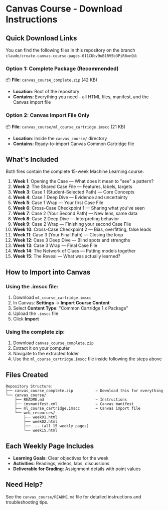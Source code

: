 # Canvas Course - Download Instructions

## Quick Download Links

You can find the following files in this repository on the branch `claude/create-canvas-course-pages-011CUbv9uB1RV5b3PiR8xnQU`:

### Option 1: Complete Package (Recommended)
📦 **File**: `canvas_course_complete.zip` (42 KB)
- **Location**: Root of the repository
- **Contains**: Everything you need - all HTML files, manifest, and the Canvas import file

### Option 2: Canvas Import File Only
📦 **File**: `canvas_course/ml_course_cartridge.imscc` (21 KB)
- **Location**: Inside the `canvas_course/` directory
- **Contains**: Ready-to-import Canvas Common Cartridge file

## What's Included

Both files contain the complete 15-week Machine Learning course:

1. **Week 1**: Opening the Case — What does it mean to "see" a pattern?
2. **Week 2**: The Shared Case File — Features, labels, targets
3. **Week 3**: Case 1 (Student-Selected Path) — Core Concepts
4. **Week 4**: Case 1 Deep Dive — Evidence and uncertainty
5. **Week 5**: Case 1 Wrap — Your first Case File
6. **Week 6**: Cross-Case Checkpoint 1 — Sharing what you've seen
7. **Week 7**: Case 2 (Your Second Path) — New lens, same data
8. **Week 8**: Case 2 Deep Dive — Interpreting behavior
9. **Week 9**: Case 2 Wrap — Finishing your second Case File
10. **Week 10**: Cross-Case Checkpoint 2 — Bias, overfitting, false leads
11. **Week 11**: Case 3 (Your Final Path) — Closing the loop
12. **Week 12**: Case 3 Deep Dive — Blind spots and strengths
13. **Week 13**: Case 3 Wrap — Final Case File
14. **Week 14**: The Network of Clues — Putting models together
15. **Week 15**: The Reveal — What was actually learned?

## How to Import into Canvas

### Using the .imscc file:
1. Download `ml_course_cartridge.imscc`
2. In Canvas: **Settings** → **Import Course Content**
3. Select **Content Type**: "Common Cartridge 1.x Package"
4. Upload the `.imscc` file
5. Click **Import**

### Using the complete zip:
1. Download `canvas_course_complete.zip`
2. Extract it on your computer
3. Navigate to the extracted folder
4. Use the `ml_course_cartridge.imscc` file inside following the steps above

## Files Created

```
Repository Structure:
├── canvas_course_complete.zip          ← Download this for everything
└── canvas_course/
    ├── README.md                       ← Instructions
    ├── imsmanifest.xml                 ← Canvas manifest
    ├── ml_course_cartridge.imscc       ← Canvas import file
    └── web_resources/
        ├── week01.html
        ├── week02.html
        ├── ... (all 15 weekly pages)
        └── week15.html
```

## Each Weekly Page Includes

- **Learning Goals**: Clear objectives for the week
- **Activities**: Readings, videos, labs, discussions
- **Deliverable for Grading**: Assignment details with point values

## Need Help?

See the `canvas_course/README.md` file for detailed instructions and troubleshooting tips.
